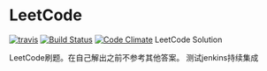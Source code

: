 # LeetCode 
[![travis](https://travis-ci.org/mingyang91/LeetCode.svg?branch=master)](https://travis-ci.org/mingyang91/LeetCode)
[![Build Status](https://drone.io/github.com/mingyang91/LeetCode/status.png)](https://drone.io/github.com/mingyang91/LeetCode/latest)
[![Code Climate](https://codeclimate.com/github/mingyang91/LeetCode/badges/gpa.svg)](https://codeclimate.com/github/mingyang91/LeetCode)
LeetCode Solution 

LeetCode刷题。在自己解出之前不参考其他答案。
测试jenkins持续集成
